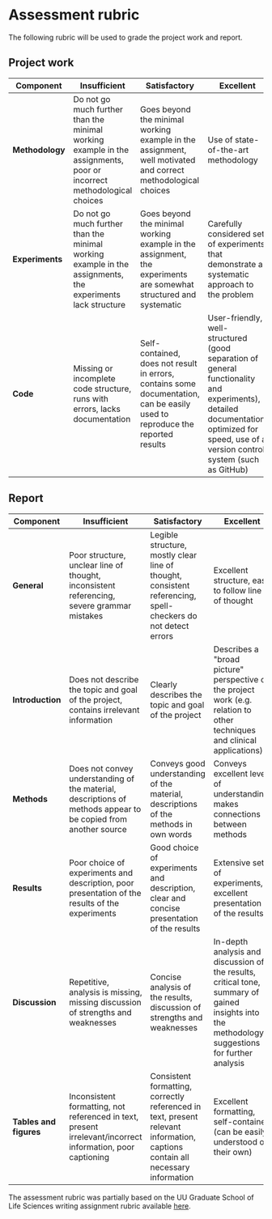 # Assessment rubric

The following rubric will be used to grade the project work and report.

## Project work
Component  | Insufficient | Satisfactory | Excellent
--- | --- | --- | ---
**Methodology** | Do not go much further than the minimal working example in the assignments, poor or incorrect methodological choices |  Goes beyond the minimal working example in the assignment, well motivated and correct methodological choices | Use of state-of-the-art methodology
**Experiments** | Do not go much further than the minimal working example in the assignments, the experiments lack structure |  Goes beyond the minimal working example in the assignment, the experiments are somewhat structured and systematic | Carefully considered set of experiments that demonstrate a systematic approach to the problem
**Code** | Missing or incomplete code structure, runs with errors, lacks documentation | Self-contained, does not result in errors, contains some documentation, can be easily used to reproduce the reported results | User-friendly, well-structured (good separation of general functionality and experiments), detailed documentation, optimized for speed, use of a version control system (such as GitHub)

## Report
Component  | Insufficient | Satisfactory | Excellent
--- | --- | --- | ---
**General** | Poor structure, unclear line of thought, inconsistent referencing, severe grammar mistakes | Legible structure, mostly clear line of thought, consistent referencing, spell-checkers do not detect errors | Excellent structure, easy to follow line of thought
**Introduction** | Does not describe the topic and goal of the project, contains irrelevant information | Clearly describes the topic and goal of the project | Describes a "broad picture" perspective of the project work (e.g. relation to other techniques and clinical applications)
**Methods** | Does not convey understanding of the material, descriptions of methods appear to be copied from another source | Conveys good understanding of the material, descriptions of the methods in own words | Conveys excellent level of understanding, makes connections between methods
**Results** | Poor choice of experiments and description, poor presentation of the results of the experiments | Good choice of experiments and description, clear and concise presentation of the results | Extensive set of experiments, excellent presentation of the results
**Discussion** | Repetitive, analysis is missing, missing discussion of strengths and weaknesses | Concise analysis of the results, discussion of strengths and weaknesses | In-depth analysis and discussion of the results, critical tone, summary of gained insights into the methodology, suggestions for further analysis
**Tables and figures** | Inconsistent formatting, not referenced in text, present irrelevant/incorrect information, poor captioning | Consistent formatting, correctly referenced in text, present relevant information, captions contain all necessary information | Excellent formatting, self-contained (can be easily understood on their own)

The assessment rubric was partially based on the UU Graduate School of Life Sciences writing assignment rubric available [here](http://rubric.gsls-uu.nl/rubrics/rubric-writing-assignment).
